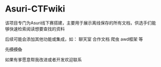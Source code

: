 # Asuri-CTFwiki

该项目专门为Asuri线下赛搭建，主要用于展示离线保存的所有文档，供选手们能够快速检索阅读想要查找的资料

后续可能会添加其他功能或集成，如：
聊天室
合作文档
爬虫
awd框架
等

~~先摸摸鱼~~

如果有爹愿意帮我改进或者开发欢迎联系